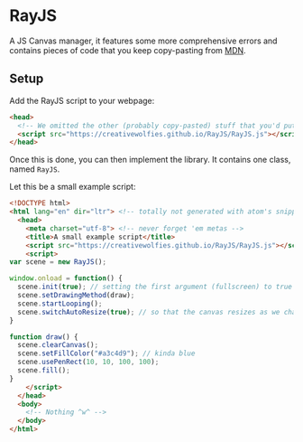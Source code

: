 # RayJS

A JS Canvas manager, it features some more comprehensive errors and contains pieces of code that you keep copy-pasting from [MDN][copy-pasta-exampla].

## Setup

Add the RayJS script to your webpage:

```html
<head>
  <!-- We omitted the other (probably copy-pasted) stuff that you'd put in your <head> -->
  <script src="https://creativewolfies.github.io/RayJS/RayJS.js"></script>
</head>
```

Once this is done, you can then implement the library. It contains one class, named `RayJS`.

Let this be a small example script:

```html
<!DOCTYPE html>
<html lang="en" dir="ltr"> <!-- totally not generated with atom's snippets -->
  <head>
    <meta charset="utf-8"> <!-- never forget 'em metas -->
    <title>A small example script</title>
    <script src="https://creativewolfies.github.io/RayJS/RayJS.js"></script>
    <script>
var scene = new RayJS();

window.onload = function() {
  scene.init(true); // setting the first argument (fullscreen) to true will create a new element for us
  scene.setDrawingMethod(draw);
  scene.startLooping();
  scene.switchAutoResize(true); // so that the canvas resizes as we change the window's dimensions
}

function draw() {
  scene.clearCanvas();
  scene.setFillColor("#a3c4d9"); // kinda blue
  scene.usePenRect(10, 10, 100, 100);
  scene.fill();
}
    </script>
  </head>
  <body>
    <!-- Nothing ^w^ -->
  </body>
</html>
```

[copy-pasta-exampla]: https://developer.mozilla.org/en-US/docs/Web/API/CanvasRenderingContext2D/imageSmoothingEnabled#Using_the_globalAlpha_property "CanvasRenderingContext2D.imageSmoothingEnabled (I copy-pasted this link)"
